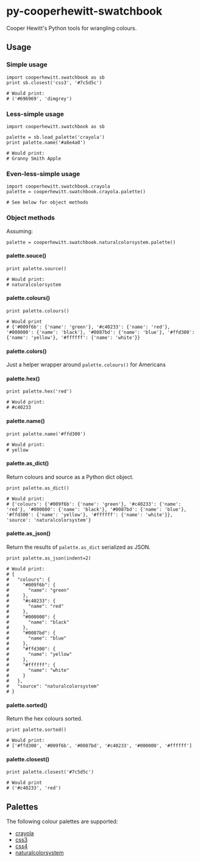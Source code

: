 # py-cooperhewitt-swatchbook

Cooper Hewitt's Python tools for wrangling colours.

## Usage

### Simple usage

	import cooperhewitt.swatchbook as sb
	print sb.closest('css3', '#7c5d5c')

	# Would print:
	# ('#696969', 'dimgrey') 

### Less-simple usage

	import cooperhewitt.swatchbook as sb

	palette = sb.load_palette('crayola')
	print palette.name('#a8e4a0')

	# Would print:
	# Granny Smith Apple

### Even-less-simple usage

	import cooperhewitt.swatchbook.crayola
	palette = cooperhewitt.swatchbook.crayola.palette()

	# See below for object methods

### Object methods

Assuming:

	palette = cooperhewitt.swatchbook.naturalcolorsystem.palette()

#### palette.souce()

	print palette.source()

	# Would print:
	# naturalcolorsystem

#### palette.colours()

	print palette.colours()

	# Would print
	# {'#009f6b': {'name': 'green'}, '#c40233': {'name': 'red'}, '#000000': {'name': 'black'}, '#0087bd': {'name': 'blue'}, '#ffd300': {'name': 'yellow'}, '#ffffff': {'name': 'white'}}

#### palette.colors()

Just a helper wrapper around `palette.colours()` for Americans

#### palette.hex(<NAME>)

	print palette.hex('red')

	# Would print:
	# #c40233

#### palette.name(<HEX>)

	print palette.name('#ffd300')

	# Would print:
	# yellow

#### palette.as_dict()

Return colours and source as a Python dict object.

	print palette.as_dict()

	# Would print:
	# {'colours': {'#009f6b': {'name': 'green'}, '#c40233': {'name': 'red'}, '#000000': {'name': 'black'}, '#0087bd': {'name': 'blue'}, '#ffd300': {'name': 'yellow'}, '#ffffff': {'name': 'white'}}, 'source': 'naturalcolorsystem'}

#### palette.as_json(<KWARGS>)

Return the results of `palette.as_dict` serialized as JSON.

	print palette.as_json(indent=2)

	# Would print:
	# {
	#   "colours": {
	#     "#009f6b": {
	#       "name": "green"
	#     }, 
	#     "#c40233": {
	#       "name": "red"
	#     }, 
	#     "#000000": {
	#       "name": "black"
	#     }, 
	#     "#0087bd": {
	#       "name": "blue"
	#     }, 
	#     "#ffd300": {
	#       "name": "yellow"
	#     }, 
	#     "#ffffff": {
	#       "name": "white"
	#     }
	#   }, 
	#   "source": "naturalcolorsystem"
	# }
	
#### palette.sorted()

Return the hex colours sorted.
    
	print palette.sorted()

	# Would print:
	# ['#ffd300', '#009f6b', '#0087bd', '#c40233', '#000000', '#ffffff']

#### palette.closest(<HEX>)

	print palette.closest('#7c5d5c')

	# Would print
	# ('#c40233', 'red')

## Palettes

The following colour palettes are supported:

* [crayola](https://github.com/cooperhewitt/py-cooperhewitt-swatchbook/blob/master/cooperhewitt/swatchbook/crayola.py)
* [css3](https://github.com/cooperhewitt/py-cooperhewitt-swatchbook/blob/master/cooperhewitt/swatchbook/css3.py)
* [css4](https://github.com/cooperhewitt/py-cooperhewitt-swatchbook/blob/master/cooperhewitt/swatchbook/css4.py)
* [naturalcolorsystem](https://github.com/cooperhewitt/py-cooperhewitt-swatchbook/blob/master/cooperhewitt/swatchbook/naturalcolorsystem.py)

